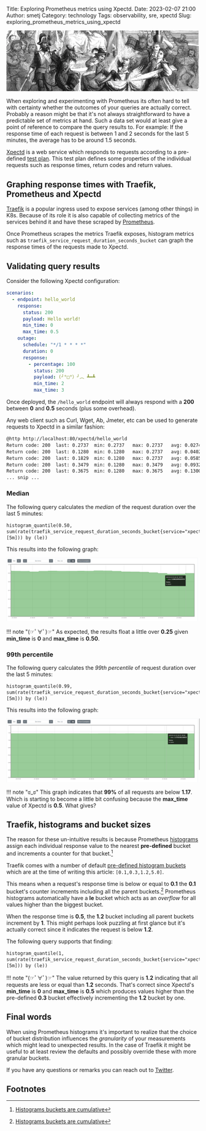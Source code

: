 Title: Exploring Prometheus metrics using Xpectd.
Date: 2023-02-07 21:00
Author: smetj
Category: technology
Tags: observability, sre, xpectd
Slug: exploring_prometheus_metrics_using_xpectd

![](images/exploring-prometheus-metrics-using-xpectd-1.png)

When exploring and experimenting with Prometheus its often hard to tell with
certainty whether the outcomes of your queries are actually correct. Probably
a reason might be that it's not always straightforward to have a predictable
set of metrics at hand. Such a data set would at least give a point of
reference to compare the query results to. For example: If the response time
of each request is between 1 and 2 seconds for the last 5 minutes, the average
has to be around 1.5 seconds.

[Xpectd](https://github.com/smetj/xpectd) is a web service which responds to
requests according to a pre-defined [test
plan](https://github.com/smetj/Xpectd/blob/main/test_plan.yml). This test plan
defines some properties of the individual requests such as response times,
return codes and return values.

## Graphing response times with Traefik, Prometheus and Xpectd

[Traefik](https://traefik.io/) is a popular ingress used to expose services
(among other things) in K8s. Because of its role it is also capable of
collecting metrics of the services behind it and have these scraped by
[Prometheus](https://prometheus.io/).

Once Prometheus scrapes the metrics Traefik exposes, histogram metrics such as
`traefik_service_request_duration_seconds_bucket` can graph the response times
of the requests made to Xpectd.

## Validating query results

Consider the following Xpectd configuration:

```yaml
scenarios:
  - endpoint: hello_world
    response:
      status: 200
      payload: Hello world!
      min_time: 0
      max_time: 0.5
    outage:
      schedule: "*/1 * * * *"
      duration: 0
      response:
        - percentage: 100
          status: 200
          payload: (╯°□°）╯︵ ┻━┻
          min_time: 2
          max_time: 3

```
Once deployed, the `/hello_world` endpoint will always respond with a **200**
between **0** and **0.5** seconds (plus some overhead).

Any web client such as Curl, Wget, Ab, Jmeter, etc can be used to generate requests
to  Xpectd in a similar fashion:

```bash
@http http://localhost:80/xpectd/hello_world
Return code: 200  last: 0.2737  min: 0.2737   max: 0.2737   avg: 0.0274   req/s: 5   Output: Hello world!
Return code: 200  last: 0.1280  min: 0.1280   max: 0.2737   avg: 0.0402   req/s: 5   Output: Hello world!
Return code: 200  last: 0.1829  min: 0.1280   max: 0.2737   avg: 0.0585   req/s: 5   Output: Hello world!
Return code: 200  last: 0.3479  min: 0.1280   max: 0.3479   avg: 0.0932   req/s: 6   Output: Hello world!
Return code: 200  last: 0.3675  min: 0.1280   max: 0.3675   avg: 0.1300   req/s: 4   Output: Hello world!
... snip ...
```

### Median

The following query calculates the *median* of the request duration over the
last 5 minutes:

```text
histogram_quantile(0.50, sum(rate(traefik_service_request_duration_seconds_bucket{service="xpectd@docker"}[5m])) by (le))
```
This results into the following graph:

[![](images/exploring-prometheus-metrics-using-xpectd-2.png)](images/validating-metrics-1.png)

!!! note "(☞ﾟ∀ﾟ)☞"
    As expected, the results float a little over **0.25** given **min_time** is
    **0** and **max_time** is **0.50**.

### 99th percentile

The following query calculates the *99th percentile* of request duration over
the last 5 minutes:

```text
histogram_quantile(0.99, sum(rate(traefik_service_request_duration_seconds_bucket{service="xpectd@docker"}[5m])) by (le))
```
This results into the following graph:

[![](images/exploring-prometheus-metrics-using-xpectd-3.png)](images/validating-metrics-2.png)

!!! note "ಠ_ಠ"
    This graph indicates that **99%** of all requests are below **1.17**.
    Which is starting to become a little bit confusing because the
    **max_time** value of Xpectd is **0.5**. What gives?


## Traefik, histograms and bucket sizes

The reason for these un-intuitive results is because Prometheus
[histograms](https://prometheus.io/docs/practices/histograms/#histograms-and-summaries)
assign each individual response value to the nearest **pre-defined** bucket
and increments a counter for that bucket.[^1]

Traefik comes with a number of default [pre-defined histogram
buckets](https://doc.traefik.io/traefik/observability/metrics/prometheus/#buckets)
which are at the time of writing this article: `[0.1,0.3,1.2,5.0]`.

This means when a request's response time is below or equal to **0.1** the
**0.1** bucket's counter increments including all the parent buckets.[^1]
Prometheus histograms automatically have a **le** bucket which acts as an
*overflow* for all values higher than the biggest bucket.

When the response time is **0.5**, the **1.2** bucket including all parent
buckets increment by **1**. This might perhaps look puzzling at first glance
but it's actually correct since it indicates the request is below **1.2**.

The following query supports that finding:

```text
histogram_quantile(1, sum(rate(traefik_service_request_duration_seconds_bucket{service="xpectd@docker"}[5m])) by (le))
```

!!! note "(☞ﾟ∀ﾟ)☞"
    The value returned by this query is **1.2** indicating that all requests
    are less or equal than **1.2** seconds. That's correct since Xpectd's
    **min_time** is **0** and **max_time** is **0.5** which produces values
    higher than the pre-defined **0.3** bucket effectively incrementing the
    **1.2** bucket by one.

## Final words

When using Prometheus histograms it's important to realize that the choice of
bucket distribution influences the *granularity* of your measurements which
might lead to unexpected results. In the case of Traefik it might be useful to
at least review the defaults and possibly override these with more granular
buckets.

If you have any questions or remarks you can reach out to
[Twitter](https://twitter.com/smetj).


## Footnotes

[^1]: [Histograms buckets are cumulative](https://www.robustperception.io/why-are-prometheus-histograms-cumulative/)
